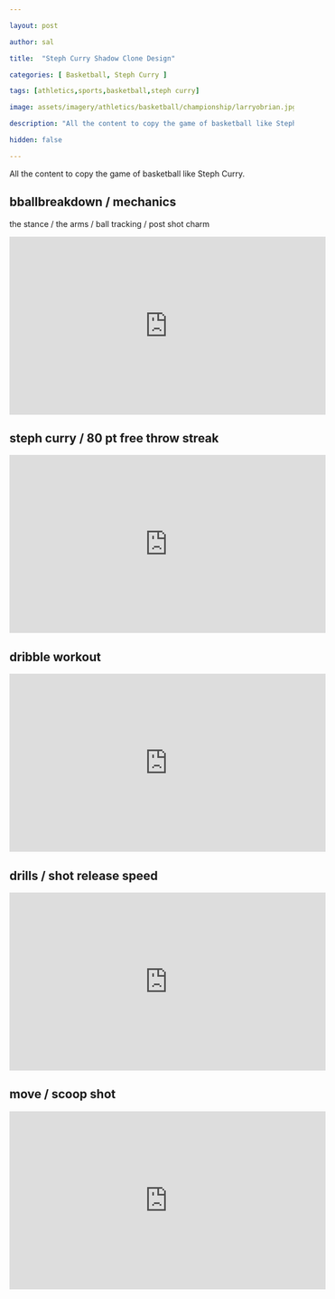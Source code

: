 ```yaml
---

layout: post

author: sal

title:  "Steph Curry Shadow Clone Design"

categories: [ Basketball, Steph Curry ]

tags: [athletics,sports,basketball,steph curry]

image: assets/imagery/athletics/basketball/championship/larryobrian.jpg

description: "All the content to copy the game of basketball like Steph Curry."

hidden: false

---
```


All the content to copy the game of basketball like Steph Curry.

## bballbreakdown / mechanics

the stance / the arms / ball tracking / post shot charm

<iframe width="560" height="315" src="https://www.youtube.com/embed/Lvc8lN6KEA0?si=d9eD1uy6S0yK10df" title="YouTube video player" frameborder="0" allow="accelerometer; autoplay; clipboard-write; encrypted-media; gyroscope; picture-in-picture; web-share" referrerpolicy="strict-origin-when-cross-origin" allowfullscreen></iframe>

## steph curry / 80 pt free throw streak

<iframe width="560" height="315" src="https://www.youtube.com/embed/oJE9mhwO058?si=eMPH_jU4-7qen2CJ" title="YouTube video player" frameborder="0" allow="accelerometer; autoplay; clipboard-write; encrypted-media; gyroscope; picture-in-picture; web-share" referrerpolicy="strict-origin-when-cross-origin" allowfullscreen></iframe>

## dribble workout

<iframe width="560" height="315" src="https://www.youtube.com/embed/rtwd7JXbMpo?si=2zVBl5f9A51BnBs_" title="YouTube video player" frameborder="0" allow="accelerometer; autoplay; clipboard-write; encrypted-media; gyroscope; picture-in-picture; web-share" referrerpolicy="strict-origin-when-cross-origin" allowfullscreen></iframe>

## drills / shot release speed

<iframe width="560" height="315" src="https://www.youtube.com/embed/2-1zFfTDo7w?si=sNTiG8wZ_J0rqOiO" title="YouTube video player" frameborder="0" allow="accelerometer; autoplay; clipboard-write; encrypted-media; gyroscope; picture-in-picture; web-share" referrerpolicy="strict-origin-when-cross-origin" allowfullscreen></iframe>

## move / scoop shot

<iframe width="560" height="315" src="https://www.youtube.com/embed/rTVMdjVB9zU?si=P7lvGcMAK2YoZxSQ" title="YouTube video player" frameborder="0" allow="accelerometer; autoplay; clipboard-write; encrypted-media; gyroscope; picture-in-picture; web-share" referrerpolicy="strict-origin-when-cross-origin" allowfullscreen></iframe>
